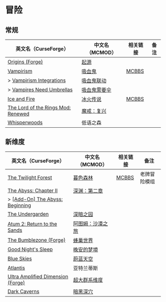 # 冒险

## 常规

| 英文名（CurseForge）                                                                                                 | 中文名（MCMOD）                                      | 相关链接                                              | 备注 |
| -------------------------------------------------------------------------------------------------------------------- | ---------------------------------------------------- | ----------------------------------------------------- | ---- |
| [Origins (Forge)](https://www.curseforge.com/minecraft/mc-mods/origins-forge)                                        | [起源](https://www.mcmod.cn/class/3111.html)         |                                                       |      |
| [Vampirism](https://www.curseforge.com/minecraft/mc-mods/vampirism-become-a-vampire)                                 | [吸血鬼](https://www.mcmod.cn/class/930.html)        | [MCBBS](https://www.mcbbs.net/thread-771842-1-1.html) |      |
| > [Vampirism Integrations](https://www.curseforge.com/minecraft/mc-mods/vampirism-integrations)                      | [吸血鬼联动](https://www.mcmod.cn/class/2439.html)   |                                                       |      |
| > [Vampires Need Umbrellas](https://www.curseforge.com/minecraft/mc-mods/vampires-need-umbrellas)                    | [吸血鬼需要伞](https://www.mcmod.cn/class/2405.html) |                                                       |      |
| [Ice and Fire](https://www.curseforge.com/minecraft/mc-mods/ice-and-fire-dragons)                                    | [冰火传说](https://www.mcmod.cn/class/770.html)      | [MCBBS](https://www.mcbbs.net/thread-847008-1-1.html) |      |
| [The Lord of the Rings Mod: Renewed](https://www.curseforge.com/minecraft/mc-mods/the-lord-of-the-rings-mod-renewed) | [魔戒：复兴](https://www.mcmod.cn/class/2525.html)   |                                                       |      |
| [Whisperwoods](https://www.curseforge.com/minecraft/mc-mods/whisperwoods)                                            | 低语之森                                             |                                                       |      |

## 新维度

| 英文名（CurseForge）                                                                                       | 中文名（MCMOD）                                         | 相关链接                                              | 备注         |
| ---------------------------------------------------------------------------------------------------------- | ------------------------------------------------------- | ----------------------------------------------------- | ------------ |
| [The Twilight Forest](https://www.curseforge.com/minecraft/mc-mods/the-twilight-forest)                    | [暮色森林](https://www.mcmod.cn/class/61.html)          | [MCBBS](https://www.mcbbs.net/thread-733312-1-1.html) | 老牌冒险模组 |
| [The Abyss: Chapter II](https://www.curseforge.com/minecraft/mc-mods/the-abyss-chapter-ii)                 | [深渊：第二章](https://www.mcmod.cn/class/3527.html)    |                                                       |              |
| > [[Add-On] The Abyss: Beginning](https://www.curseforge.com/minecraft/mc-mods/add-on-the-abyss-beginning) |                                                         |                                                       |              |
| [The Undergarden](https://www.curseforge.com/minecraft/mc-mods/the-undergarden)                            | [深暗之园](https://www.mcmod.cn/class/2870.html)        |                                                       |              |
| [Atum 2: Return to the Sands](https://www.mcmod.cn/class/117.html)                                         | [阿图姆：沙漠之旅](https://www.mcmod.cn/class/117.html) |                                                       |              |
| [The Bumblezone (Forge)](https://www.curseforge.com/minecraft/mc-mods/the-bumblezone-forge)                | [蜂巢世界](https://www.mcmod.cn/class/2489.html)        |                                                       |              |
| [Good Night's Sleep](https://www.curseforge.com/minecraft/mc-mods/good-nights-sleep)                       | [晚安的梦境](https://www.mcmod.cn/class/471.html)       |                                                       |              |
| [Blue Skies](https://www.curseforge.com/minecraft/mc-mods/blue-skies)                                      | [蔚蓝天空](https://www.mcmod.cn/class/1563.html)        |                                                       |              |
| [Atlantis](https://www.curseforge.com/minecraft/mc-mods/atlantis)                                          | 亚特兰蒂斯                                              |                                                       |              |
| [Ultra Amplified Dimension (Forge)](https://www.curseforge.com/minecraft/mc-mods/ultra-amplified-mod)      | [超大群系维度](https://www.mcmod.cn/class/4077.html)    |                                                       |              |
| [Dark Caverns](https://www.curseforge.com/minecraft/mc-mods/dark-caverns)                                  | [暗黑深穴](https://www.mcmod.cn/class/4847.html)        |                                                       |              |
